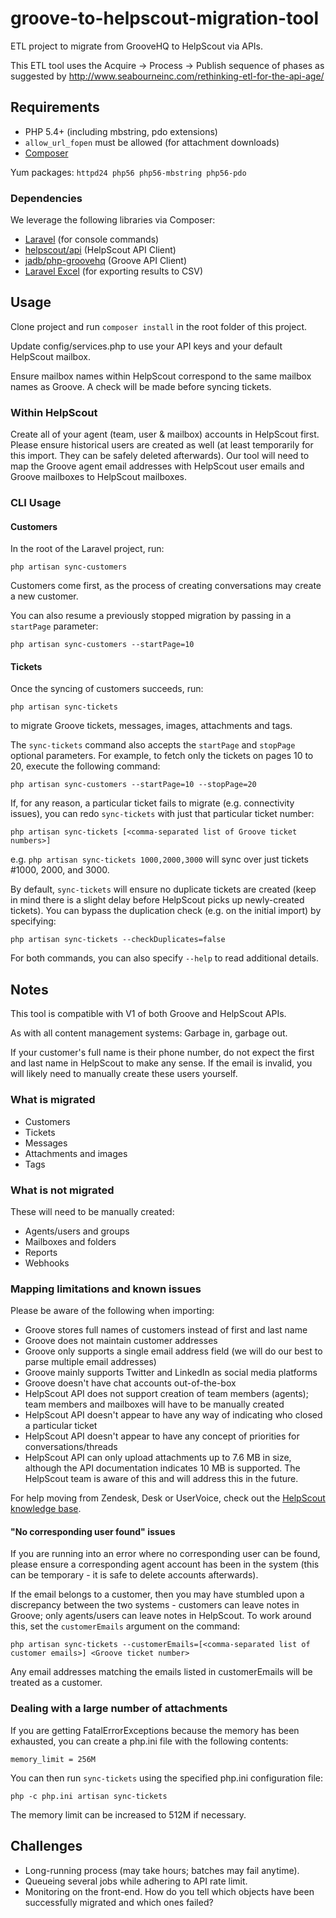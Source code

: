 # groove-to-helpscout-migration-tool

ETL project to migrate from GrooveHQ to HelpScout via APIs.

This ETL tool uses the Acquire -> Process -> Publish sequence of phases as suggested by http://www.seabourneinc.com/rethinking-etl-for-the-api-age/

## Requirements

- PHP 5.4+ (including mbstring, pdo extensions)
- `allow_url_fopen` must be allowed (for attachment downloads)
- [Composer](https://getcomposer.org/download/)

Yum packages: `httpd24 php56 php56-mbstring php56-pdo`

### Dependencies

We leverage the following libraries via Composer:
- [Laravel](https://laravel.com/docs/5.1/installation) (for console commands)
- [helpscout/api](https://github.com/helpscout/helpscout-api-php) (HelpScout API Client)
- [jadb/php-groovehq](https://github.com/jadb/php-groovehq) (Groove API Client)
- [Laravel Excel](http://www.maatwebsite.nl/laravel-excel/docs) (for exporting results to CSV)

## Usage

Clone project and run `composer install` in the root folder of this project.

Update config/services.php to use your API keys and your default HelpScout mailbox.

Ensure mailbox names within HelpScout correspond to the same mailbox names as Groove. A check will be made before syncing tickets.

### Within HelpScout

Create all of your agent (team, user & mailbox) accounts in HelpScout first. Please ensure historical users are created as well (at least temporarily for this import. They can be safely deleted afterwards). 
Our tool will need to map the Groove agent email addresses with HelpScout user emails and Groove mailboxes to HelpScout mailboxes.

### CLI Usage

#### Customers

In the root of the Laravel project, run: 
```
php artisan sync-customers
``` 
Customers come first, as the process of creating conversations may create a new customer.

You can also resume a previously stopped migration by passing in a `startPage` parameter:
```
php artisan sync-customers --startPage=10
```

#### Tickets

Once the syncing of customers succeeds, run: 
```
php artisan sync-tickets
```
to migrate Groove tickets, messages, images, attachments and tags.

The `sync-tickets` command also accepts the `startPage` and `stopPage` optional parameters. 
For example, to fetch only the tickets on pages 10 to 20, execute the following command:
```
php artisan sync-customers --startPage=10 --stopPage=20
```

If, for any reason, a particular ticket fails to migrate (e.g. connectivity issues), you can 
redo `sync-tickets` with just that particular ticket number:
  
```
php artisan sync-tickets [<comma-separated list of Groove ticket numbers>] 
```

e.g. `php artisan sync-tickets 1000,2000,3000` will sync over just tickets #1000, 2000, and 3000.

By default, `sync-tickets` will ensure no duplicate tickets are created (keep in mind there is a slight delay before HelpScout picks up newly-created tickets).
You can bypass the duplication check (e.g. on the initial import) by specifying:

```
php artisan sync-tickets --checkDuplicates=false 
```

For both commands, you can also specify `--help` to read additional details.  

## Notes

This tool is compatible with V1 of both Groove and HelpScout APIs.

As with all content management systems: Garbage in, garbage out.

If your customer's full name is their phone number, do not expect the first and last name in HelpScout to make any
sense. If the email is invalid, you will likely need to manually create these users yourself.

### What is migrated
- Customers
- Tickets
- Messages
- Attachments and images
- Tags

### What is not migrated
These will need to be manually created:
- Agents/users and groups
- Mailboxes and folders
- Reports
- Webhooks

### Mapping limitations and known issues

Please be aware of the following when importing:
- Groove stores full names of customers instead of first and last name
- Groove does not maintain customer addresses
- Groove only supports a single email address field (we will do our best to parse multiple email addresses)
- Groove mainly supports Twitter and LinkedIn as social media platforms
- Groove doesn't have chat accounts out-of-the-box
- HelpScout API does not support creation of team members (agents); team members and mailboxes will have to be manually created
- HelpScout API doesn't appear to have any way of indicating who closed a particular ticket
- HelpScout API doesn't appear to have any concept of priorities for conversations/threads
- HelpScout API can only upload attachments up to 7.6 MB in size, although the API documentation indicates 10 MB is supported. The HelpScout team is aware of this and will address this in the future.

For help moving from Zendesk, Desk or UserVoice, check out the [HelpScout knowledge base](http://docs.helpscout.net/category/74-copying-email-to-help-scout).

#### "No corresponding user found" issues

If you are running into an error where no corresponding user can be found, please ensure a corresponding agent account has been in the system (this can be temporary - it is safe to delete accounts afterwards).
 
If the email belongs to a customer, then you may have stumbled upon a discrepancy between the two systems - customers can leave notes in Groove; only agents/users can leave notes in HelpScout. 
To work around this, set the `customerEmails` argument on the command:

```
php artisan sync-tickets --customerEmails=[<comma-separated list of customer emails>] <Groove ticket number> 
```
Any email addresses matching the emails listed in customerEmails will be treated as a customer.

### Dealing with a large number of attachments

If you are getting FatalErrorExceptions because the memory has been exhausted, you can create a php.ini file with the following contents:
```
memory_limit = 256M
```

You can then run `sync-tickets` using the specified php.ini configuration file:
```
php -c php.ini artisan sync-tickets
```

The memory limit can be increased to 512M if necessary.

## Challenges

- Long-running process (may take hours; batches may fail anytime).
- Queueing several jobs while adhering to API rate limit. 
- Monitoring on the front-end. How do you tell which objects have been successfully migrated and which ones failed?